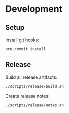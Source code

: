 # Development

## Setup

Install git hooks:

```bash
pre-commit install
```

## Release

Build all release artifacts:

```bash
./scripts/release/build.sh
```

Create release notes:

```bash
./scripts/release/notes.sh
```
